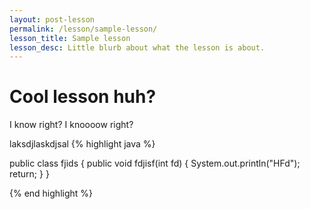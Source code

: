 ```yaml
---
layout: post-lesson
permalink: /lesson/sample-lesson/
lesson_title: Sample lesson
lesson_desc: Little blurb about what the lesson is about.
---
```


# Cool lesson huh?

I know right?  I knoooow right?

laksdjlaskdjsal
{% highlight java %}

public class fjids {
    public void fdjisf(int fd) {
    System.out.println("HFd");
      return;
    }
}

{% end highlight %}
